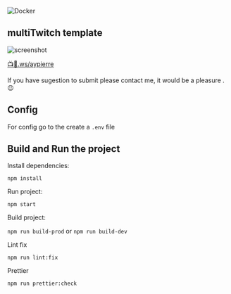 ![Docker](https://github.com/gregoire78/multitwitch/workflows/Docker/badge.svg)

## multiTwitch template

![screenshot](https://user-images.githubusercontent.com/11161511/121823879-4b9bb600-cca8-11eb-9c84-58feee9e8d38.png)

[📺🔴.ws/aypierre](http://📺🔴.ws/aypierre)

If you have sugestion to submit please contact me, it would be a pleasure . 😉

## Config

For config go to the create a `.env` file

## Build and Run the project

Install dependencies:

`npm install`

Run project:

`npm start`

Build project:

`npm run build-prod` or `npm run build-dev`

Lint fix

`npm run lint:fix`

Prettier

`npm run prettier:check`
